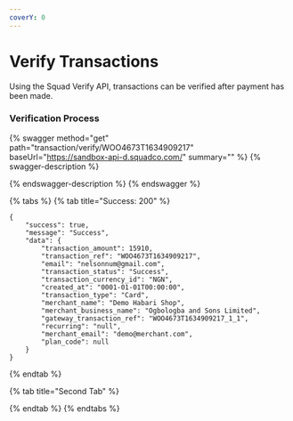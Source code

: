```yaml
---
coverY: 0
---
```


# Verify Transactions

Using the Squad Verify API, transactions can be verified after payment has been made.

### Verification Process&#x20;

{% swagger method="get" path="transaction/verify/WOO4673T1634909217" baseUrl="https://sandbox-api-d.squadco.com/" summary="" %}
{% swagger-description %}

{% endswagger-description %}
{% endswagger %}

{% tabs %}
{% tab title="Success: 200" %}
```
{
    "success": true,
    "message": "Success",
    "data": {
        "transaction_amount": 15910,
        "transaction_ref": "WOO4673T1634909217",
        "email": "nelsonnum@gmail.com",
        "transaction_status": "Success",
        "transaction_currency_id": "NGN",
        "created_at": "0001-01-01T00:00:00",
        "transaction_type": "Card",
        "merchant_name": "Demo Habari Shop",
        "merchant_business_name": "Ogbologba and Sons Limited",
        "gateway_transaction_ref": "WOO4673T1634909217_1_1",
        "recurring": "null",
        "merchant_email": "demo@merchant.com",
        "plan_code": null
    }
}
```
{% endtab %}

{% tab title="Second Tab" %}

{% endtab %}
{% endtabs %}
